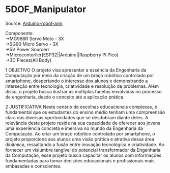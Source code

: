 # 5DOF_Manipulator

Source: [Arduino-robot-arm](https://howtomechatronics.com/tutorials/arduino/diy-arduino-robot-arm-with-smartphone-control/#google_vignette)

Components:  
->MG966R Servo Moto - 3X  
->SG90 Micro Servo - 3X  
->5V Power Sourcerr  
->Microcontorller(ESP32||Arduino||Raspberry Pi Pico)  
->3D Pieces(All Body)  

1 OBJETIVO
	O projeto visa apresentar a essência da Engenharia da Computação por meio da criação de um braço robótico controlado por smartphone, despertando o interesse dos alunos e demonstrando a interseção entre tecnologia, criatividade e resolução de problemas. Além disso, o projeto busca ilustrar as múltiplas facetas envolvidas no processo de engenharia, desde o conceito até a aplicação prática.

2 JUSTIFICATIVA
	Neste cenário de escolhas educacionais complexas, é fundamental que os estudantes do ensino médio tenham uma compreensão clara das diversas oportunidades que se desdobram diante deles. A relevância deste projeto reside na sua capacidade de oferecer aos jovens uma experiência concreta e imersiva no mundo da Engenharia da Computação. Ao criar um braço robótico controlado por smartphone, o projeto proporciona aos alunos uma visão prática e atrativa dessa área dinâmica, ressaltando a fusão entre inovação tecnológica e criatividade. Ao fornecer um vislumbre tangível do potencial transformador da Engenharia da Computação, esse projeto busca capacitar os alunos com informações fundamentadas para tomar decisões educacionais e profissionais mais embasadas e conscientes.
